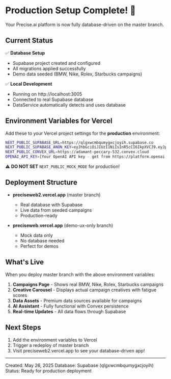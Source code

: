 # Production Setup Complete! 🎉

Your Precise.ai platform is now fully database-driven on the master branch.

## Current Status

✅ **Database Setup**
- Supabase project created and configured
- All migrations applied successfully
- Demo data seeded (BMW, Nike, Rolex, Starbucks campaigns)

✅ **Local Development**
- Running on http://localhost:3005
- Connected to real Supabase database
- DataService automatically detects and uses database

## Environment Variables for Vercel

Add these to your Vercel project settings for the **production** environment:

```bash
NEXT_PUBLIC_SUPABASE_URL=https://qlgxwcmbqumygxcjoyih.supabase.co
NEXT_PUBLIC_SUPABASE_ANON_KEY=eyJhbGciOiJIUzI1NiIsInR5cCI6IkpXVCJ9.eyJpc3MiOiJzdXBhYmFzZSIsInJlZiI6InFsZ3h3Y21icXVteWd4Y2pveWloIiwicm9sZSI6ImFub24iLCJpYXQiOjE3NDgyOTkwNDksImV4cCI6MjA2Mzg3NTA0OX0.F3JbSPeYs9kHL28_jbHJvbw3fcrWn95BvqPe6xcxwpo
NEXT_PUBLIC_CONVEX_URL=https://adamant-peccary-532.convex.cloud
OPENAI_API_KEY=[Your OpenAI API key - get from https://platform.openai.com/api-keys]
```

⚠️ **DO NOT SET** `NEXT_PUBLIC_MOCK_MODE` for production!

## Deployment Structure

- **preciseweb2.vercel.app** (master branch)
  - Real database with Supabase
  - Live data from seeded campaigns
  - Production-ready
  
- **preciseweb.vercel.app** (demo-ux-only branch)
  - Mock data only
  - No database needed
  - Perfect for demos

## What's Live

When you deploy master branch with the above environment variables:

1. **Campaigns Page** - Shows real BMW, Nike, Rolex, Starbucks campaigns
2. **Creative Carousel** - Displays actual campaign creatives with fatigue scores
3. **Data Assets** - Premium data sources available for campaigns
4. **AI Assistant** - Fully functional with Convex persistence
5. **Real-time Updates** - All data flows through Supabase

## Next Steps

1. Add the environment variables to Vercel
2. Trigger a redeploy of master branch
3. Visit preciseweb2.vercel.app to see your database-driven app!

---

Created: May 26, 2025
Database: Supabase (qlgxwcmbqumygxcjoyih)
Status: Ready for production deployment